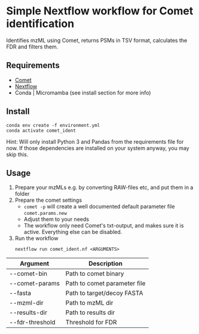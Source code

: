 # Simple Nextflow workflow for Comet identification

Identifies mzML using Comet, returns PSMs in TSV format, calculates the FDR and filters them.


## Requirements
* [Comet](https://github.com/UWPR/Comet/releases)
* [Nextflow](https://www.nextflow.io/)
* Conda | Micromamba (see install section for more info)

## Install
```
conda env create -f environment.yml
conda activate comet_ident
```

Hint: Will only install Python 3 and Pandas from the requirements file for now. If those dependencies are installed on your system anyway, you may skip this.

## Usage
1. Prepare your mzMLs e.g. by converting RAW-files etc, and put them in a folder
2. Prepare the comet settings
    * `comet -p` will create a well documented default parameter file `comet.params.new`
    * Adjust them to your needs
    * The workflow only need Comet's txt-output, and makes sure it is active. Everything else can be disabled.
3. Run the workflow
    ```
    nextflow run comet_ident.nf <ARGUMENTS>
    ```
    

| Argument | Description |
| --- | --- |
| --comet-bin | Path to comet binary |
| --comet-params | Path to comet parameter file |
| --fasta | Path to target/decoy FASTA |
| --mzml-dir | Path to mzML dir |
| --results-dir | Path to results dir |
| --fdr-threshold | Threshold for FDR |

